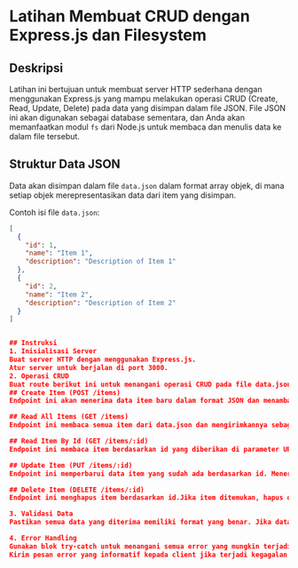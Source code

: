 # Latihan Membuat CRUD dengan Express.js dan Filesystem

## Deskripsi
Latihan ini bertujuan untuk membuat server HTTP sederhana dengan menggunakan Express.js yang mampu melakukan operasi CRUD (Create, Read, Update, Delete) pada data yang disimpan dalam file JSON. File JSON ini akan digunakan sebagai database sementara, dan Anda akan memanfaatkan modul `fs` dari Node.js untuk membaca dan menulis data ke dalam file tersebut.

## Struktur Data JSON
Data akan disimpan dalam file `data.json` dalam format array objek, di mana setiap objek merepresentasikan data dari item yang disimpan.

Contoh isi file `data.json`:
```json
[
  {
    "id": 1,
    "name": "Item 1",
    "description": "Description of Item 1"
  },
  {
    "id": 2,
    "name": "Item 2",
    "description": "Description of Item 2"
  }
]


## Instruksi
1. Inisialisasi Server
Buat server HTTP dengan menggunakan Express.js.
Atur server untuk berjalan di port 3000.
2. Operasi CRUD
Buat route berikut ini untuk menangani operasi CRUD pada file data.json:
## Create Item (POST /items)
Endpoint ini akan menerima data item baru dalam format JSON dan menambahkannya ke dalam data.json. Data item yang diterima harus memiliki id, name, dan description. id harus unik. Jika ada data sebelumnya di data.json, buat ID baru sebagai angka terakhir + 1. Kembalikan respons berupa data item yang baru ditambahkan beserta status berhasil.

## Read All Items (GET /items)
Endpoint ini membaca semua item dari data.json dan mengirimkannya sebagai respons dalam format JSON. Jika tidak ada item, kirim respons berupa array kosong [].

## Read Item By Id (GET /items/:id)
Endpoint ini membaca item berdasarkan id yang diberikan di parameter URL. Jika item ditemukan, kirim data item tersebut sebagai respons. Jika tidak ada item dengan id yang diminta, kirimkan status 404 beserta pesan "Item not found".

## Update Item (PUT /items/:id)
Endpoint ini memperbarui data item yang sudah ada berdasarkan id. Menerima data name dan description untuk diperbarui. Jika item dengan id yang diminta ditemukan, perbarui data tersebut dan kirim respons berupa data item yang telah diubah. Jika tidak ditemukan, kirimkan status 404 beserta pesan "Item not found".

## Delete Item (DELETE /items/:id)
Endpoint ini menghapus item berdasarkan id.Jika item ditemukan, hapus dari data.json dan kirim respons sukses. Jika tidak ditemukan, kirimkan status 404 beserta pesan "Item not found".

3. Validasi Data
Pastikan semua data yang diterima memiliki format yang benar. Jika data yang diterima tidak sesuai (misalnya, name atau description kosong), kirimkan respons status 400 beserta pesan error yang relevan.

4. Error Handling
Gunakan blok try-catch untuk menangani semua error yang mungkin terjadi saat membaca atau menulis file JSON.
Kirim pesan error yang informatif kepada client jika terjadi kegagalan dalam operasi file.